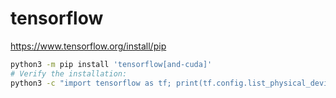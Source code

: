 # tensorflow

https://www.tensorflow.org/install/pip
```sh
python3 -m pip install 'tensorflow[and-cuda]'
# Verify the installation:
python3 -c "import tensorflow as tf; print(tf.config.list_physical_devices('GPU'))"
```

